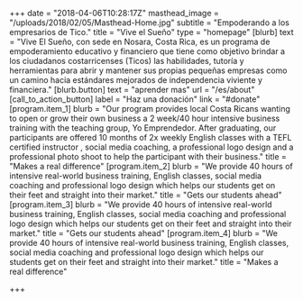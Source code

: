+++
date = "2018-04-06T10:28:17Z"
masthead_image = "/uploads/2018/02/05/Masthead-Home.jpg"
subtitle = "Empoderando a los empresarios de Tico."
title = "Vive el Sueño"
type = "homepage"
[blurb]
text = "Vive El Sueño, con sede en Nosara, Costa Rica, es un programa de empoderamiento educativo y financiero que tiene como objetivo brindar a los ciudadanos costarricenses (Ticos) las habilidades, tutoría y herramientas para abrir y mantener sus propias pequeñas empresas como un camino hacia estándares mejorados de independencia viviente y financiera."
[blurb.button]
text = "aprender mas"
url = "/es/about"
[call_to_action_button]
label = "Haz una donación"
link = "#donate"
[program.item_1]
blurb = "Our program provides local Costa Ricans wanting to open or grow their own business a 2 week/40 hour intensive business training with the teaching group, Yo Emprendedor. After graduating, our participants are offered 10 months of 2x weekly English classes with a TEFL certified instructor , social media coaching, a professional logo design and a professional photo shoot to help the participant with their business."
title = "Makes a real difference"
[program.item_2]
blurb = "We provide 40 hours of intensive real-world business training, English classes, social media coaching and professional logo design which helps our students get on their feet and straight into their market."
title = "Gets our students ahead"
[program.item_3]
blurb = "We provide 40 hours of intensive real-world business training, English classes, social media coaching and professional logo design which helps our students get on their feet and straight into their market."
title = "Gets our students ahead"
[program.item_4]
blurb = "We provide 40 hours of intensive real-world business training, English classes, social media coaching and professional logo design which helps our students get on their feet and straight into their market."
title = "Makes a real difference"

+++
